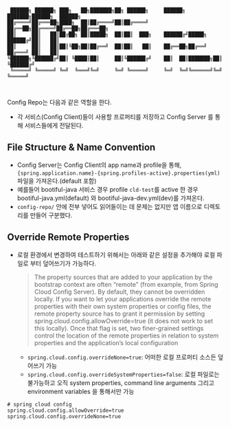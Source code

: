 ```

 ██████╗ ██████╗ ███╗   ██╗███████╗██╗ ██████╗     ██████╗ ███████╗██████╗  ██████╗ 
██╔════╝██╔═══██╗████╗  ██║██╔════╝██║██╔════╝     ██╔══██╗██╔════╝██╔══██╗██╔═══██╗
██║     ██║   ██║██╔██╗ ██║█████╗  ██║██║  ███╗    ██████╔╝█████╗  ██████╔╝██║   ██║
██║     ██║   ██║██║╚██╗██║██╔══╝  ██║██║   ██║    ██╔══██╗██╔══╝  ██╔═══╝ ██║   ██║
╚██████╗╚██████╔╝██║ ╚████║██║     ██║╚██████╔╝    ██║  ██║███████╗██║     ╚██████╔╝
 ╚═════╝ ╚═════╝ ╚═╝  ╚═══╝╚═╝     ╚═╝ ╚═════╝     ╚═╝  ╚═╝╚══════╝╚═╝      ╚═════╝ 

                                                                                    
```
Config Repo는 다음과 같은 역할을 한다.
- 각 서비스(Config Client)들이 사용할 프로퍼티를 저장하고 Config Server 를 통해 서비스들에게 전달된다.

## File Structure & Name Convention
- Config Server는 Config Client의 app name과 profile을 통해, `{spring.application.name}-{spring.profiles-active}.properties(yml)` 파일을 가져온다.(default 포함)
- 예를들어 bootiful-java 서비스 경우 profile `cld-test`를 active 한 경우 bootiful-java.yml(default) 와 bootiful-java-dev.yml(dev)를 가져온다.
- `config-repo/` 안에 전부 넣어도 읽어들이는 데 문제는 없지만 앱 이름으로 디렉토리를 만들어 구분했다.

## Override Remote Properties
- 로컬 환경에서 변경하여 테스트하기 위해서는 아래와 같은 설정을 추가해야 로컬 파일로 부터 덮어쓰기가 가능하다.
  > The property sources that are added to your application by the bootstrap context are often “remote” (from example, from Spring Cloud Config Server). 
  > By default, they cannot be overridden locally. If you want to let your applications override the remote properties with their own system properties or config files, 
  > the remote property source has to grant it permission by setting spring.cloud.config.allowOverride=true (it does not work to set this locally). 
  > Once that flag is set, two finer-grained settings control the location of the remote properties in relation to system properties and the application’s local configuration
    
  - `spring.cloud.config.overrideNone=true`: 어떠한 로컬 프로퍼티 소스든 덮어쓰기 가능
  - `spring.cloud.config.overrideSystemProperties=false`: 로컬 파일로는 불가능하고 오직 system properties, command line arguments 그리고 environment variables 을 통해서만 가능

```properties
# spring cloud config
spring.cloud.config.allowOverride=true
spring.cloud.config.overrideNone=true
```
